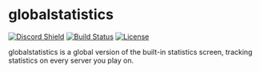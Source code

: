 # globalstatistics

[![Discord Shield](https://discordapp.com/api/guilds/938463953644847205/widget.png?style=shield)](https://discord.gg/bXG8H6PVuS)
[![Build Status](https://img.shields.io/github/workflow/status/PotassiumMC/globalstatistics/build/master)](https://github.com/PotassiumMC/globalstatistics/actions)
[![License](https://img.shields.io/github/license/PotassiumMC/globalstatistics)](https://github.com/PotassiumMC/globalstatistics/blob/master/LICENSE)

globalstatistics is a global version of the built-in statistics screen, tracking statistics on every server you play on.
